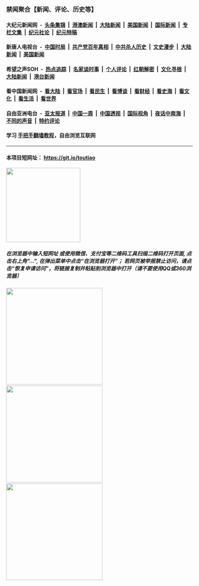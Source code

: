 ### 禁闻聚合【新闻、评论、历史等】

#### 大纪元新闻网 &nbsp;-&nbsp; [头条集锦](indexes/E头条集锦.md?t=02030544) &nbsp;|&nbsp; [港澳新闻](indexes/E港澳新闻.md?t=02030544)  &nbsp;|&nbsp; [大陆新闻](indexes/E大陆新闻.md?t=02030544) &nbsp;|&nbsp; [美国新闻](indexes/E美国新闻.md?t=02030544) &nbsp;|&nbsp; [国际新闻](indexes/E国际新闻.md?t=02030544) &nbsp;|&nbsp; [专栏文集](indexes/E专栏文集.md?t=02030544) &nbsp;|&nbsp; [纪元社论](indexes/E纪元社论.md?t=02030544) &nbsp;|&nbsp; [纪元特稿](indexes/E纪元特稿.md?t=02030544) 

#### 新唐人电视台 &nbsp;-&nbsp; [中国时局](indexes/N中国时局.md?t=02030544) &nbsp;|&nbsp; [共产党百年真相](indexes/N共产党百年真相.md?t=02030544) &nbsp;|&nbsp; [中共杀人历史](indexes/N中共杀人历史.md?t=02030544) &nbsp;|&nbsp; [文史漫步](indexes/N文史漫步.md?t=02030544) &nbsp;|&nbsp; [大陆新闻](indexes/N大陆新闻.md?t=02030544) &nbsp;|&nbsp; [美国新闻](indexes/N美国新闻.md?t=02030544)

#### 希望之声SOH &nbsp;-&nbsp; [热点追踪](indexes/H热点追踪.md?t=02030544) &nbsp;|&nbsp; [名家谈时事](indexes/H名家谈时事.md?t=02030544) &nbsp;|&nbsp; [个人评论](indexes/H个人评论.md?t=02030544)  &nbsp;|&nbsp; [红朝解密](indexes/H红朝解密.md?t=02030544) &nbsp;|&nbsp; [文化寻根](indexes/H文化寻根.md?t=02030544) &nbsp;|&nbsp; [大陆新闻](indexes/H大陆新闻.md?t=02030544) &nbsp;|&nbsp; [港台新闻](indexes/H港台新闻.md?t=02030544)

#### 看中国新闻网 &nbsp;-&nbsp; [看大陆](indexes/S看大陆.md?t=02030544) &nbsp;|&nbsp; [看官场](indexes/S看官场.md?t=02030544) &nbsp;|&nbsp; [看民生](indexes/S看民生.md?t=02030544)  &nbsp;|&nbsp; [看博谈](indexes/S看博谈.md?t=02030544) &nbsp;|&nbsp; [看财经](indexes/S看财经.md?t=02030544) &nbsp;|&nbsp; [看史海](indexes/S看史海.md?t=02030544) &nbsp;|&nbsp; [看文化](indexes/S看文化.md?t=02030544) &nbsp;|&nbsp; [看生活](indexes/S看生活.md?t=02030544) &nbsp;|&nbsp; [看世界](indexes/S看世界.md?t=02030544)

#### 自由亚洲电台 &nbsp;-&nbsp; [亚太报道](indexes/R亚太报道.md?t=02030544) &nbsp;|&nbsp; [中国一周](indexes/R中国一周.md?t=02030544) &nbsp;|&nbsp; [中国透视](indexes/R中国透视.md?t=02030544)  &nbsp;|&nbsp; [国际视角](indexes/R国际视角.md?t=02030544) &nbsp;|&nbsp; [夜话中南海](indexes/R夜话中南海.md?t=02030544) &nbsp;|&nbsp; [不同的声音](indexes/R不同的声音.md?t=02030544) &nbsp;|&nbsp; [特约评论](indexes/R特约评论.md?t=02030544)

#### 学习 [手把手翻墙教程](https://github.com/gfw-breaker/guides/wiki)，自由浏览互联网

----

#### 本项目短网址： https://git.io/toutiao
<img src="https://raw.githubusercontent.com/gfw-breaker/banned-news/master/scripts/img/qr.png" width="200px"/>  

##### 在浏览器中输入短网址 或使用微信、支付宝等二维码工具扫描二维码打开页面, 点击右上角"...", 在弹出菜单中点击“在浏览器打开”； 若网页被举报禁止访问，请点击“恢复申请访问”，将链接复制并粘贴到浏览器中打开（请不要使用QQ或360浏览器）

<img src="https://raw.githubusercontent.com/gfw-breaker/banned-news/master/scripts/img/1.png" width="260px"/> &nbsp; <img src="https://raw.githubusercontent.com/gfw-breaker/banned-news/master/scripts/img/2.png" width="260px"/> &nbsp; <img src="https://raw.githubusercontent.com/gfw-breaker/banned-news/master/scripts/img/3.png" width="260px"/>
